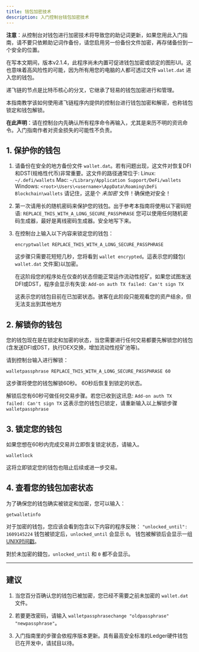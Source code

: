 ```yaml
---
title: 钱包加密技术
description: 入门控制台钱包加密技术
---
```


**注意**：从控制台对钱包进行加密技术将导致您的助记词更新，如果您用此入门指南，请不要只依赖助记词作备份，请您启用另一份备份文件加密，再存储备份到一个安全的位置。

在写本文期间，版本v2.1.4，此程序尚未内置可促进钱包加密或锁定的图形UI。这也意味着高风险性的可能，因为所有用您的电脑的人都可透过文件 `wallet.dat` 进入您的钱包。

递飞链的节点是比特币核心的分叉，它继承了轻易的钱包加密进行和管理。

本指南教学该如何使用递飞链程序内提供的控制台进行钱包加密和解密，也称钱包锁定和钱包解锁。

**在此声明**：请在控制台内先确认所有程序命令再输入，尤其是来历不明的资讯命令。入门指南作者对资金损失的可能性不负责。

## 1. 保护你的钱包

1. 请备份在安全的地方备份文件 `wallet.dat`。若有问题出现，这文件对恢复DFI和DST(规格性代币)非常重要。这文件的路径通常位于:
   Linux: `~/.defi/wallets`
   Mac: `~/Library/Application Support/DeFi/wallets`
   Windows: `<root>\Users\<username>\AppData\Roaming\DeFi Blockchain\wallets`
   请记住，这是个 _未加密_ 文件！确保绝对安全！

2. 第一次请用长的随机密码来保护您的钱包。出于参考本指南将使用以下密码短语:
   `REPLACE_THIS_WITH_A_LONG_SECURE_PASSPHRASE`
   您可以使用任何随机密码生成器，最好是离线密码生成器。安全地写下来。


3. 在控制台上输入以下内容来锁定您的钱包：

    ```
    encryptwallet REPLACE_THIS_WITH_A_LONG_SECURE_PASSPHRASE
    ```

   这步骤只需要花短短几秒，您将看到 `wallet encrypted`。這表示您的錢包( `wallet.dat` 文件案)以加密。

   在这阶段您的程序处在仅查的状态但能正常运作流动性挖矿。如果您试图发送DFI或DST，程序会显示有失误: `Add-on auth TX failed: Can't sign TX`

   这表示您的钱包目前在已加密状态。骇客在此阶段只能观看您的资产结余，但无法支出到其他地方


## 2. 解锁你的钱包

您的钱包现在是在锁定和加密的状态，当您需要进行任何交易都要先解锁您的钱包 (含发送DFI或DST，执行DEX交换，增加流动性挖矿池等)。

请到控制台输入进行解锁：

```
walletpassphrase REPLACE_THIS_WITH_A_LONG_SECURE_PASSPHRASE 60
```

这步骤将使您的钱包解锁60秒。 60秒后恢复到锁定的状态。

解锁后您有60秒可做任何交易步骤。若您已收到这讯息: `Add-on auth TX failed: Can't sign TX`
这表示您的钱包已锁定，请重新输入以上解锁步骤 `walletpassphrase`

## 3. 锁定您的钱包

如果您想在60秒内完成交易并立即恢复锁定状态，请输入。

```
walletlock
```

这将立即锁定您的钱包也阻止后续或进一步交易。

## 4. 查看您的钱包加密状态

为了确保您的钱包确实被锁定和加密，您可以输入：

```
getwalletinfo
```

对于加密的钱包，您应该会看到包含以下内容的程序反映：
`"unlocked_until": 1609145224`
钱包被锁定后，`unlocked_until` 会显示 `0`。
钱包被解锁后会显示一组[UNIX时间戳](https://www.epochconverter.com)。


對於未加密的錢包，`unlocked_until` 和 `0` 都不会显示。

---

## 建议

1. 当您百分百确认您的钱包已被加密，您已经不需要之前未加密的 `wallet.dat` 文件。

2. 若要更改密码，请输入 `walletpassphrasechange "oldpassphrase" "newpassphrase"`。

3. 入门指南里的步骤会依程序版本更新。具有最高安全标准的Ledger硬件钱包已在开发中，请拭目以待。
